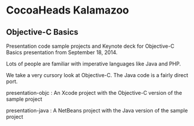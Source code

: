 CocoaHeads Kalamazoo
====================

Objective-C Basics
-----------

Presentation code sample projects and Keynote deck for Objective-C Basics presentation from September 18, 2014.

Lots of people are familiar with imperative languages like Java and PHP.

We take a very cursory look at Objective-C.  The Java code is a fairly direct port.

presentation-objc : An Xcode project with the Objective-C version of the sample project

presentation-java : A NetBeans project with the Java version of the sample project
